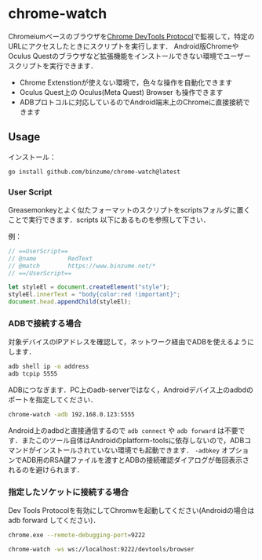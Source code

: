 
# chrome-watch

Chromeiumベースのブラウザを[Chrome DevTools Protocol](https://chromedevtools.github.io/devtools-protocol/)で監視して，特定のURLにアクセスしたときにスクリプトを実行します．
Android版ChromeやOculus Questのブラウザなど拡張機能をインストールできない環境でユーザースクリプトを実行できます．

- Chrome Extenstionが使えない環境で，色々な操作を自動化できます
- Oculus Quest上の Oculus(Meta Quest) Browser も操作できます
- ADBプロトコルに対応しているのでAndroid端末上のChromeに直接接続できます

## Usage

インストール：

```bash
go install github.com/binzume/chrome-watch@latest
```

### User Script

Greasemonkeyとよく似たフォーマットのスクリプトをscriptsフォルダに置くことで実行できます．scripts 以下にあるものを参照して下さい．

例：
```js
// ==UserScript==
// @name         RedText
// @match        https://www.binzume.net/*
// ==/UserScript==

let styleEl = document.createElement("style");
styleEl.innerText = "body{color:red !important}";
document.head.appendChild(styleEl);
```

### ADBで接続する場合

対象デバイスのIPアドレスを確認して，ネットワーク経由でADBを使えるようにします．

```bash
adb shell ip -o address
adb tcpip 5555
```

ADBにつなぎます．PC上のadb-serverではなく，Androidデバイス上のadbdのポートを指定してください．

```bash
chrome-watch -adb 192.168.0.123:5555
```

Android上のadbdと直接通信するので `adb connect` や `adb forward` は不要です．またこのツール自体はAndroidのplatform-toolsに依存しないので，ADBコマンドがインストールされていない環境でも起動できます．
`-adbkey` オプションでADB用のRSA鍵ファイルを渡すとADBの接続確認ダイアログが毎回表示されるのを避けられます．


### 指定したソケットに接続する場合

Dev Tools Protocolを有効にしてChromwを起動してください(Androidの場合は adb forward してください)．

```bash
chrome.exe --remote-debugging-port=9222
```

```bash
chrome-watch -ws ws://localhost:9222/devtools/browser
```
